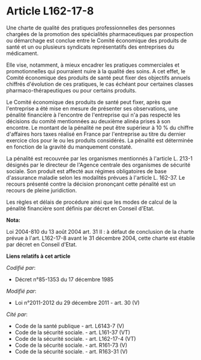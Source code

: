 # Article L162-17-8

Une charte de qualité des pratiques professionnelles des personnes chargées de la promotion des spécialités pharmaceutiques
par prospection ou démarchage est conclue entre le Comité économique des produits de santé et un ou plusieurs syndicats
représentatifs des entreprises du médicament.

Elle vise, notamment, à mieux encadrer les pratiques commerciales et promotionnelles qui pourraient nuire à la qualité des
soins. A  cet effet, le Comité économique des produits de santé peut fixer des  objectifs annuels chiffrés d'évolution de ces
pratiques, le cas échéant  pour certaines classes pharmaco-thérapeutiques ou pour certains  produits.

Le Comité économique des produits de santé peut fixer, après que  l'entreprise a été mise en mesure de présenter ses
observations, une  pénalité financière à l'encontre de l'entreprise qui n'a pas respecté  les décisions du comité mentionnées
au deuxième alinéa prises à son  encontre. Le montant de la pénalité ne peut être supérieur à 10 % du  chiffre d'affaires
hors taxes réalisé en France par l'entreprise au  titre du dernier exercice clos pour le ou les produits considérés. La
pénalité est déterminée en fonction de la gravité du manquement  constaté.

La pénalité est recouvrée par les organismes  mentionnés à l'article L. 213-1 désignés par le directeur de l'Agence  centrale
des organismes de sécurité sociale. Son produit est affecté aux  régimes obligatoires de base d'assurance maladie selon les
modalités  prévues à l'article L. 162-37. Le recours présenté contre la décision  prononçant cette pénalité est un recours de
pleine juridiction.

Les règles et délais de procédure ainsi que les  modes de calcul de la pénalité financière sont définis par décret en
Conseil d'Etat.

**Nota:**

Loi 2004-810 du 13 août 2004 art. 31 II : à défaut de conclusion de la charte prévue à l'art. L162-17-8 avant le 31 décembre
2004, cette charte est établie par décret en Conseil d'Etat.

**Liens relatifs à cet article**

_Codifié par_:

  - Décret n°85-1353 du 17 décembre 1985

_Modifié par_:

  - Loi n°2011-2012 du 29 décembre 2011 - art. 30 (V)

_Cité par_:

  - Code de la santé publique - art. L6143-7 (V)
  - Code de la sécurité sociale. - art. L161-37 (VT)
  - Code de la sécurité sociale. - art. L162-17-4 (VT)
  - Code de la sécurité sociale. - art. R161-73 (V)
  - Code de la sécurité sociale. - art. R163-31 (V)
